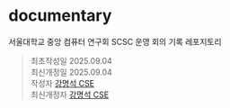 
# documentary

서울대학교 중앙 컴퓨터 연구회 SCSC 운영 회의 기록 레포지토리

> 최초작성일 2025.09.04  
> 최신개정일 2025.09.04  
> 작성자 [강명석 CSE](mailto:tomskang@naver.com)  
> 최신개정자 [강명석 CSE](mailto:tomskang@naver.com)  
